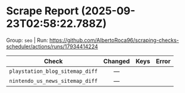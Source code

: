 # Scrape Report (2025-09-23T02:58:22.788Z)

Group: `seo`  |  Run: https://github.com/AlbertoRoca96/scraping-checks-scheduler/actions/runs/17934414224

| Check | Changed | Keys | Error |
|---|:---:|:--|:--|
| `playstation_blog_sitemap_diff` | — |  |  |
| `nintendo_us_news_sitemap_diff` | — |  |  |
